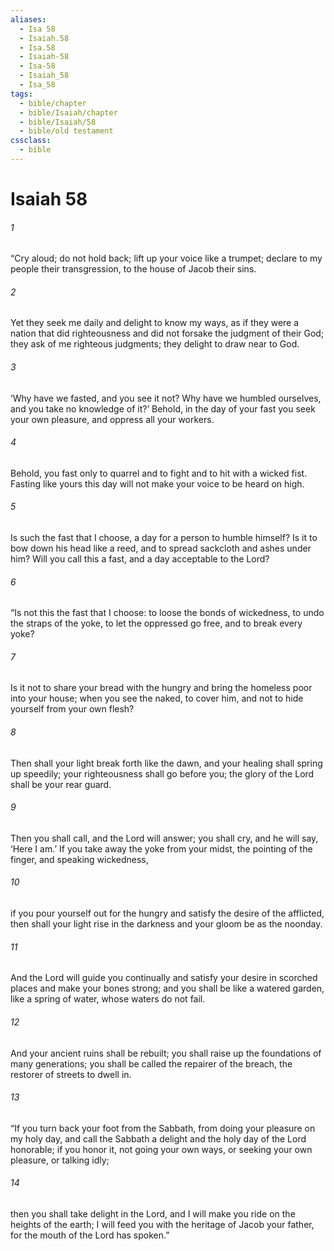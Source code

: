 ```yaml
---
aliases:
  - Isa 58
  - Isaiah.58
  - Isa.58
  - Isaiah-58
  - Isa-58
  - Isaiah_58
  - Isa_58
tags:
  - bible/chapter
  - bible/Isaiah/chapter
  - bible/Isaiah/58
  - bible/old testament
cssclass:
  - bible
---
```


# Isaiah 58

###### 1
“Cry aloud; do not hold back;   lift up your voice like a trumpet;   declare to my people their transgression, to the house of Jacob their sins.
###### 2
Yet they seek me daily and delight to know my ways, as if they were a nation that did righteousness and did not forsake the judgment of their God; they ask of me righteous judgments; they delight to draw near to God.
###### 3
‘Why have we fasted, and you see it not? Why have we humbled ourselves, and you take no knowledge of it?’ Behold, in the day of your fast you seek your own pleasure,   and oppress all your workers.
###### 4
Behold, you fast only to quarrel and to fight and to hit with a wicked fist. Fasting like yours this day will not make your voice to be heard on high.
###### 5
Is such the fast that I choose,   a day for a person to humble himself? Is it to bow down his head like a reed, and to spread sackcloth and ashes under him? Will you call this a fast, and a day acceptable to the Lord?
###### 6
“Is not this the fast that I choose:   to loose the bonds of wickedness, to undo the straps of the yoke, to let the oppressed go free, and to break every yoke?
###### 7
Is it not to share your bread with the hungry and bring the homeless poor into your house; when you see the naked, to cover him,   and not to hide yourself from your own flesh?
###### 8
Then shall your light break forth like the dawn,   and your healing shall spring up speedily;   your righteousness shall go before you;   the glory of the Lord shall be your rear guard.
###### 9
Then you shall call, and the Lord will answer; you shall cry, and he will say, ‘Here I am.’ If you take away the yoke from your midst,   the pointing of the finger, and speaking wickedness,
###### 10
if you pour yourself out for the hungry and satisfy the desire of the afflicted,   then shall your light rise in the darkness and your gloom be as the noonday.
###### 11
And the Lord will guide you continually and satisfy your desire in scorched places and make your bones strong; and you shall be like a watered garden, like a spring of water, whose waters do not fail.
###### 12
And your ancient ruins shall be rebuilt; you shall raise up the foundations of many generations; you shall be called the repairer of the breach, the restorer of streets to dwell in.
###### 13
“If you turn back your foot from the Sabbath, from doing your pleasure on my holy day, and call the Sabbath a delight and the holy day of the Lord honorable; if you honor it, not going your own ways, or seeking your own pleasure, or talking idly;
###### 14
then you shall take delight in the Lord,   and I will make you ride on the heights of the earth;   I will feed you with the heritage of Jacob your father,   for the mouth of the Lord has spoken.”


